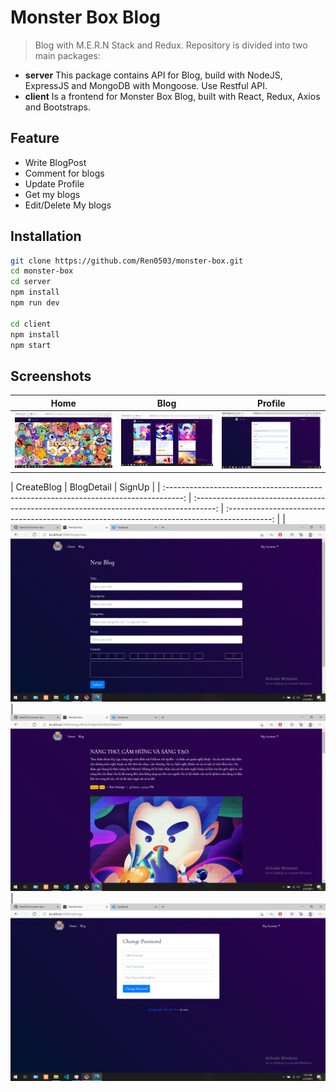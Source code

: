 # Monster Box Blog

> Blog with M.E.R.N Stack and Redux. Repository is divided into two main packages:

- **server** This package contains API for Blog, build with NodeJS, ExpressJS and MongoDB with Mongoose. Use Restful API.
- **client** Is a frontend for Monster Box Blog, built with React, Redux, Axios and Bootstraps.

## Feature

- Write BlogPost
- Comment for blogs
- Update Profile
- Get my blogs
- Edit/Delete My blogs

## Installation

```sh
git clone https://github.com/Ren0503/monster-box.git
cd monster-box
cd server
npm install
npm run dev

cd client
npm install
npm start
```

## Screenshots
|                                        Home                                        |                                        Blog                                        |                                        Profile                                        |
| :--------------------------------------------------------------------------------: | :------------------------------------------------------------------------------------: | :-----------------------------------------------------------------------------------: |
| ![](https://github.com/Ren0503/monster-box/blob/main/assets/155922214_264222038485767_7707019508969486699_n.png) | ![](https://github.com/Ren0503/monster-box/blob/main/assets/156023552_255259466220345_4761020069144217309_n.png) | ![](https://github.com/Ren0503/monster-box/blob/main/assets/156570821_290108365867937_3275924131845962970_n.png) |

|                                        CreateBlog                                        |                                        BlogDetail                                        |                                        SignUp                                        |
| 
:----------------------------------------------------------------------------------: | :-----------------------------------------------------------------------------------: | :-----------------------------------------------------------------------------------------: |
| ![](https://github.com/Ren0503/monster-box/blob/main/assets/157014786_2994665987436351_8754106685769442607_n.png) | ![](https://github.com/Ren0503/monster-box/blob/main/assets/156623514_960717388065715_8574706386156798580_n.png) | ![](https://github.com/Ren0503/monster-box/blob/main/assets/156752683_1667765993428757_145725550144104775_n.png)

